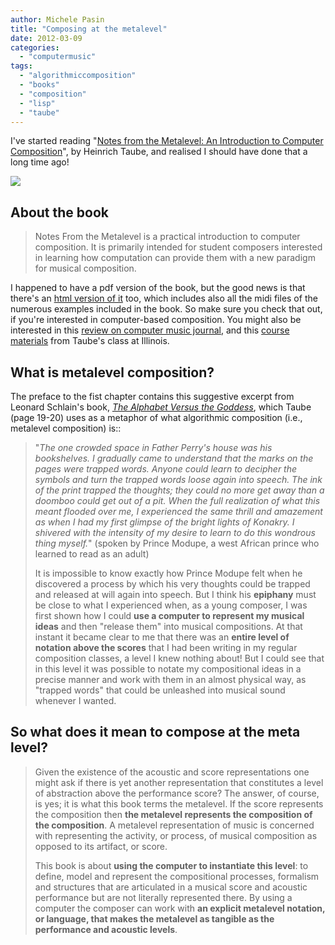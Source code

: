 ```yaml
---
author: Michele Pasin
title: "Composing at the metalevel"
date: 2012-03-09
categories: 
  - "computermusic"
tags: 
  - "algorithmiccomposition"
  - "books"
  - "composition"
  - "lisp"
  - "taube"
---
```


I've started reading "[Notes from the Metalevel: An Introduction to Computer Composition](http://www.routledge.com/books/details/9789026519758/)", by Heinrich Taube, and realised I should have done that a long time ago!

![](/media/static/blog_img/9789026519758.jpg)

## About the book


> Notes From the Metalevel is a practical introduction to computer composition. It is primarily intended for student composers interested in learning how computation can provide them with a new paradigm for musical composition.

I happened to have a pdf version of the book, but the good news is that there's an [html version of it](http://www.moz.ac.at/sem/lehre/lib/bib/software/cm/Notes_from_the_Metalevel/index.html) too, which includes also all the midi files of the numerous examples included in the book. So make sure you check that out, if you're interested in computer-based composition. You might also be interested in this [review on computer music journal](http://www.computermusicjournal.org/reviews/29-3/phillips-taube.html), and this [course materials](http://camil.music.illinois.edu/Classes/404A1/) from Taube's class at Illinois.


## What is metalevel composition?

The preface to the fist chapter contains this suggestive excerpt from Leonard Schlain's book, _[The Alphabet Versus the Goddess](http://www.alphabetvsgoddess.com/index.html)_, which Taube (page 19-20) uses as a metaphor of what algorithmic composition (i.e., metalevel composition) is::

> "_The one crowded space in Father Perry's house was his bookshelves. I gradually came to understand that the marks on the pages were trapped words. Anyone could learn to decipher the symbols and turn the trapped words loose again into speech. The ink of the print trapped the thoughts; they could no more get away than a doomboo could get out of a pit. When the full realization of what this meant flooded over me, I experienced the same thrill and amazement as when I had my first glimpse of the bright lights of Konakry. I shivered with the intensity of my desire to learn to do this wondrous thing myself._" (spoken by Prince Modupe, a west African prince who learned to read as an adult)
> 
> It is impossible to know exactly how Prince Modupe felt when he discovered a process by which his very thoughts could be trapped and released at will again into speech. But I think his **epiphany** must be close to what I experienced when, as a young composer, I was first shown how I could **use a computer to represent my musical ideas** and then "release them" into musical compositions. At that instant it became clear to me that there was an **entire level of notation above the scores** that I had been writing in my regular composition classes, a level I knew nothing about! But I could see that in this level it was possible to notate my compositional ideas in a precise manner and work with them in an almost physical way, as "trapped words" that could be unleashed into musical sound whenever I wanted.

## So what does it mean to compose at the meta level?

> Given the existence of the acoustic and score representations one might ask if there is yet another representation that constitutes a level of abstraction above the performance score? The answer, of course, is yes; it is what this book terms the metalevel. If the score represents the composition then **the metalevel represents the composition of the composition**. A metalevel representation of music is concerned with representing the activity, or process, of musical composition as opposed to its artifact, or score.
> 
> This book is about **using the computer to instantiate this level**: to define, model and represent the compositional processes, formalism and structures that are articulated in a musical score and acoustic performance but are not literally represented there. By using a computer the composer can work with **an explicit metalevel notation, or language, that makes the metalevel as tangible as the performance and acoustic levels**.
